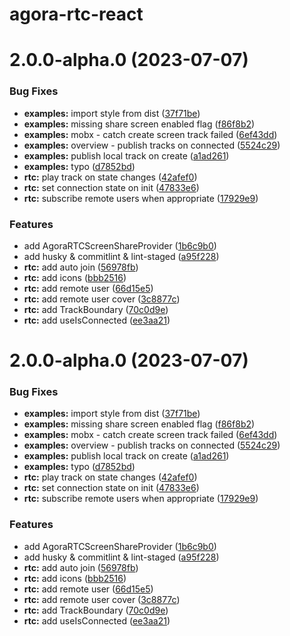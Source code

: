 # agora-rtc-react

# 2.0.0-alpha.0 (2023-07-07)

### Bug Fixes

- **examples:** import style from dist ([37f71be](https://github.com/AgoraIO-Extensions/agora-rtc-react/commit/37f71be09d022688d0917f10766be70e315c1aa1))
- **examples:** missing share screen enabled flag ([f86f8b2](https://github.com/AgoraIO-Extensions/agora-rtc-react/commit/f86f8b2c2edbf2015dad4b2c87465e65273c0c60))
- **examples:** mobx - catch create screen track failed ([6ef43dd](https://github.com/AgoraIO-Extensions/agora-rtc-react/commit/6ef43ddd964953d1debf28c3142a628cdc9ded3a))
- **examples:** overview - publish tracks on connected ([5524c29](https://github.com/AgoraIO-Extensions/agora-rtc-react/commit/5524c29cf84e28b7c66ef23a51c9dd9763570211))
- **examples:** publish local track on create ([a1ad261](https://github.com/AgoraIO-Extensions/agora-rtc-react/commit/a1ad261592a282fd472de80d20ce7ab4a81e253b))
- **examples:** typo ([d7852bd](https://github.com/AgoraIO-Extensions/agora-rtc-react/commit/d7852bd8fbd9f5a63f5c46202b71cb523db8ce6e))
- **rtc:** play track on state changes ([42afef0](https://github.com/AgoraIO-Extensions/agora-rtc-react/commit/42afef08cf874496f7c32fc5dd7b31f9db92b596))
- **rtc:** set connection state on init ([47833e6](https://github.com/AgoraIO-Extensions/agora-rtc-react/commit/47833e6acce05436f1bcf0beec1d9f2754310527))
- **rtc:** subscribe remote users when appropriate ([17929e9](https://github.com/AgoraIO-Extensions/agora-rtc-react/commit/17929e94c7b35e4d3242cb08f21eb0d5c627956b))

### Features

- add AgoraRTCScreenShareProvider ([1b6c9b0](https://github.com/AgoraIO-Extensions/agora-rtc-react/commit/1b6c9b05e824292a1373786d06d9a8e911c3f5d7))
- add husky & commitlint & lint-staged ([a95f228](https://github.com/AgoraIO-Extensions/agora-rtc-react/commit/a95f2284ad40200ab6bcf5f58a49e0e2dc1e1613))
- **rtc:** add auto join ([56978fb](https://github.com/AgoraIO-Extensions/agora-rtc-react/commit/56978fbb44f7b93581623d515cbeadee2bff2255))
- **rtc:** add icons ([bbb2516](https://github.com/AgoraIO-Extensions/agora-rtc-react/commit/bbb25169da28d0095a47fadae10dca1ded11102e))
- **rtc:** add remote user ([66d15e5](https://github.com/AgoraIO-Extensions/agora-rtc-react/commit/66d15e5d286a3b0f49b6785af5dab84973332aa0))
- **rtc:** add remote user cover ([3c8877c](https://github.com/AgoraIO-Extensions/agora-rtc-react/commit/3c8877cf31de472aed2e6becc9705c733f680d2e))
- **rtc:** add TrackBoundary ([70c0d9e](https://github.com/AgoraIO-Extensions/agora-rtc-react/commit/70c0d9ef5833db7c4f53f422178aeaab79397a1e))
- **rtc:** add useIsConnected ([ee3aa21](https://github.com/AgoraIO-Extensions/agora-rtc-react/commit/ee3aa21e6516b3a1b2fe3e507108fa34ce72f872))

# 2.0.0-alpha.0 (2023-07-07)

### Bug Fixes

- **examples:** import style from dist ([37f71be](https://github.com/AgoraIO-Extensions/agora-rtc-react/commit/37f71be09d022688d0917f10766be70e315c1aa1))
- **examples:** missing share screen enabled flag ([f86f8b2](https://github.com/AgoraIO-Extensions/agora-rtc-react/commit/f86f8b2c2edbf2015dad4b2c87465e65273c0c60))
- **examples:** mobx - catch create screen track failed ([6ef43dd](https://github.com/AgoraIO-Extensions/agora-rtc-react/commit/6ef43ddd964953d1debf28c3142a628cdc9ded3a))
- **examples:** overview - publish tracks on connected ([5524c29](https://github.com/AgoraIO-Extensions/agora-rtc-react/commit/5524c29cf84e28b7c66ef23a51c9dd9763570211))
- **examples:** publish local track on create ([a1ad261](https://github.com/AgoraIO-Extensions/agora-rtc-react/commit/a1ad261592a282fd472de80d20ce7ab4a81e253b))
- **examples:** typo ([d7852bd](https://github.com/AgoraIO-Extensions/agora-rtc-react/commit/d7852bd8fbd9f5a63f5c46202b71cb523db8ce6e))
- **rtc:** play track on state changes ([42afef0](https://github.com/AgoraIO-Extensions/agora-rtc-react/commit/42afef08cf874496f7c32fc5dd7b31f9db92b596))
- **rtc:** set connection state on init ([47833e6](https://github.com/AgoraIO-Extensions/agora-rtc-react/commit/47833e6acce05436f1bcf0beec1d9f2754310527))
- **rtc:** subscribe remote users when appropriate ([17929e9](https://github.com/AgoraIO-Extensions/agora-rtc-react/commit/17929e94c7b35e4d3242cb08f21eb0d5c627956b))

### Features

- add AgoraRTCScreenShareProvider ([1b6c9b0](https://github.com/AgoraIO-Extensions/agora-rtc-react/commit/1b6c9b05e824292a1373786d06d9a8e911c3f5d7))
- add husky & commitlint & lint-staged ([a95f228](https://github.com/AgoraIO-Extensions/agora-rtc-react/commit/a95f2284ad40200ab6bcf5f58a49e0e2dc1e1613))
- **rtc:** add auto join ([56978fb](https://github.com/AgoraIO-Extensions/agora-rtc-react/commit/56978fbb44f7b93581623d515cbeadee2bff2255))
- **rtc:** add icons ([bbb2516](https://github.com/AgoraIO-Extensions/agora-rtc-react/commit/bbb25169da28d0095a47fadae10dca1ded11102e))
- **rtc:** add remote user ([66d15e5](https://github.com/AgoraIO-Extensions/agora-rtc-react/commit/66d15e5d286a3b0f49b6785af5dab84973332aa0))
- **rtc:** add remote user cover ([3c8877c](https://github.com/AgoraIO-Extensions/agora-rtc-react/commit/3c8877cf31de472aed2e6becc9705c733f680d2e))
- **rtc:** add TrackBoundary ([70c0d9e](https://github.com/AgoraIO-Extensions/agora-rtc-react/commit/70c0d9ef5833db7c4f53f422178aeaab79397a1e))
- **rtc:** add useIsConnected ([ee3aa21](https://github.com/AgoraIO-Extensions/agora-rtc-react/commit/ee3aa21e6516b3a1b2fe3e507108fa34ce72f872))
